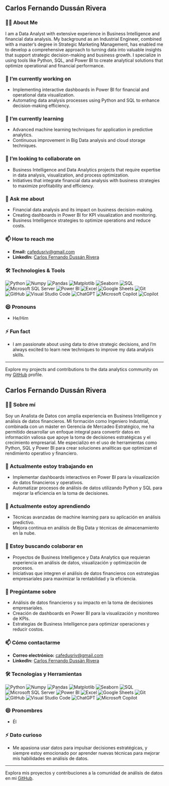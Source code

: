## Carlos Fernando Dussán Rivera

### 👨‍💻 About Me

I am a Data Analyst with extensive experience in Business Intelligence and financial data analysis. My background as an Industrial Engineer, combined with a master’s degree in Strategic Marketing Management, has enabled me to develop a comprehensive approach to turning data into valuable insights that support strategic decision-making and business growth. I specialize in using tools like Python, SQL, and Power BI to create analytical solutions that optimize operational and financial performance.

### 🔭 I’m currently working on

- Implementing interactive dashboards in Power BI for financial and operational data visualization.
- Automating data analysis processes using Python and SQL to enhance decision-making efficiency.

### 🌱 I’m currently learning

- Advanced machine learning techniques for application in predictive analytics.
- Continuous improvement in Big Data analysis and cloud storage techniques.

### 👯 I’m looking to collaborate on

- Business Intelligence and Data Analytics projects that require expertise in data analysis, visualization, and process optimization.
- Initiatives that integrate financial data analysis with business strategies to maximize profitability and efficiency.

### 💬 Ask me about

- Financial data analysis and its impact on business decision-making.
- Creating dashboards in Power BI for KPI visualization and monitoring.
- Business Intelligence strategies to optimize operations and reduce costs.

### 📫 How to reach me

- **Email:** cafedusriv@gmail.com
- **LinkedIn:** [Carlos Fernando Dussán Rivera](https://www.linkedin.com/in/carlosfdussan/)

### 🛠️ Technologies & Tools

![Python](https://img.shields.io/badge/Python-3776AB?style=for-the-badge&logo=python&logoColor=white)
![Numpy](https://img.shields.io/badge/Numpy-013243?style=for-the-badge&logo=numpy&logoColor=white)
![Pandas](https://img.shields.io/badge/Pandas-150458?style=for-the-badge&logo=pandas&logoColor=white)
![Matplotlib](https://img.shields.io/badge/Matplotlib-3B528B?style=for-the-badge&logo=python&logoColor=white)
![Seaborn](https://img.shields.io/badge/Seaborn-3776AB?style=for-the-badge&logo=python&logoColor=white)
![SQL](https://img.shields.io/badge/SQL-00758F?style=for-the-badge&logo=sql&logoColor=white)
![Microsoft SQL Server](https://img.shields.io/badge/Microsoft_SQL_Server-CC2927?style=for-the-badge&logo=microsoftsqlserver&logoColor=white)
![Power BI](https://img.shields.io/badge/Power_BI-F2C811?style=for-the-badge&logo=powerbi&logoColor=black)
![Excel](https://img.shields.io/badge/Microsoft_Excel-217346?style=for-the-badge&logo=microsoftexcel&logoColor=white)
![Google Sheets](https://img.shields.io/badge/Google_Sheets-34A853?style=for-the-badge&logo=googlesheets&logoColor=white)
![Git](https://img.shields.io/badge/Git-F05032?style=for-the-badge&logo=git&logoColor=white)
![GitHub](https://img.shields.io/badge/GitHub-181717?style=for-the-badge&logo=github&logoColor=white)
![Visual Studio Code](https://img.shields.io/badge/Visual_Studio_Code-0078D4?style=for-the-badge&logo=visualstudiocode&logoColor=white)
![ChatGPT](https://img.shields.io/badge/ChatGPT-00A67E?style=for-the-badge&logo=openai&logoColor=white)
![Microsoft Copilot](https://img.shields.io/badge/Microsoft_Copilot-0078D4?style=for-the-badge&logo=microsoft&logoColor=white)
![Copilot](https://img.shields.io/badge/Copilot-FFFFFF?style=for-the-badge&logo=copilot&logoColor=black)

### 😄 Pronouns

- He/Him

### ⚡ Fun fact

- I am passionate about using data to drive strategic decisions, and I’m always excited to learn new techniques to improve my data analysis skills.

---

Explore my projects and contributions to the data analytics community on my [GitHub](https://github.com/CfDussan) profile.

## Carlos Fernando Dussán Rivera

### 👨‍💻 Sobre mí

Soy un Analista de Datos con amplia experiencia en Business Intelligence y análisis de datos financieros. Mi formación como Ingeniero Industrial, combinada con un máster en Gerencia de Mercadeo Estratégico, me ha permitido desarrollar un enfoque integral para convertir datos en información valiosa que apoye la toma de decisiones estratégicas y el crecimiento empresarial. Me especializo en el uso de herramientas como Python, SQL y Power BI para crear soluciones analíticas que optimizan el rendimiento operativo y financiero.

### 🔭 Actualmente estoy trabajando en

- Implementar dashboards interactivos en Power BI para la visualización de datos financieros y operativos.
- Automatizar procesos de análisis de datos utilizando Python y SQL para mejorar la eficiencia en la toma de decisiones.

### 🌱 Actualmente estoy aprendiendo

- Técnicas avanzadas de machine learning para su aplicación en análisis predictivo.
- Mejora continua en análisis de Big Data y técnicas de almacenamiento en la nube.

### 👯 Estoy buscando colaborar en

- Proyectos de Business Intelligence y Data Analytics que requieran experiencia en análisis de datos, visualización y optimización de procesos.
- Iniciativas que integren el análisis de datos financieros con estrategias empresariales para maximizar la rentabilidad y la eficiencia.

### 💬 Pregúntame sobre

- Análisis de datos financieros y su impacto en la toma de decisiones empresariales.
- Creación de dashboards en Power BI para la visualización y monitoreo de KPIs.
- Estrategias de Business Intelligence para optimizar operaciones y reducir costos.

### 📫 Cómo contactarme

- **Correo electrónico:** cafedusriv@gmail.com
- **LinkedIn:** [Carlos Fernando Dussán Rivera](https://www.linkedin.com/in/carlosfdussan/)

### 🛠️ Tecnologías y Herramientas

![Python](https://img.shields.io/badge/Python-3776AB?style=for-the-badge&logo=python&logoColor=white)
![Numpy](https://img.shields.io/badge/Numpy-013243?style=for-the-badge&logo=numpy&logoColor=white)
![Pandas](https://img.shields.io/badge/Pandas-150458?style=for-the-badge&logo=pandas&logoColor=white)
![Matplotlib](https://img.shields.io/badge/Matplotlib-3B528B?style=for-the-badge&logo=python&logoColor=white)
![Seaborn](https://img.shields.io/badge/Seaborn-3776AB?style=for-the-badge&logo=python&logoColor=white)
![SQL](https://img.shields.io/badge/SQL-00758F?style=for-the-badge&logo=sql&logoColor=white)
![Microsoft SQL Server](https://img.shields.io/badge/Microsoft_SQL_Server-CC2927?style=for-the-badge&logo=microsoftsqlserver&logoColor=white)
![Power BI](https://img.shields.io/badge/Power_BI-F2C811?style=for-the-badge&logo=powerbi&logoColor=black)
![Excel](https://img.shields.io/badge/Microsoft_Excel-217346?style=for-the-badge&logo=microsoftexcel&logoColor=white)
![Google Sheets](https://img.shields.io/badge/Google_Sheets-34A853?style=for-the-badge&logo=googlesheets&logoColor=white)
![Git](https://img.shields.io/badge/Git-F05032?style=for-the-badge&logo=git&logoColor=white)
![GitHub](https://img.shields.io/badge/GitHub-181717?style=for-the-badge&logo=github&logoColor=white)
![Visual Studio Code](https://img.shields.io/badge/Visual_Studio_Code-0078D4?style=for-the-badge&logo=visualstudiocode&logoColor=white)
![ChatGPT](https://img.shields.io/badge/ChatGPT-00A67E?style=for-the-badge&logo=openai&logoColor=white)
![Microsoft Copilot](https://img.shields.io/badge/Microsoft_Copilot-0078D4?style=for-the-badge&logo=microsoft&logoColor=white)



### 😄 Pronombres

- Él

### ⚡ Dato curioso

- Me apasiona usar datos para impulsar decisiones estratégicas, y siempre estoy emocionado por aprender nuevas técnicas para mejorar mis habilidades en análisis de datos.

---

Explora mis proyectos y contribuciones a la comunidad de análisis de datos en mi [GitHub](https://github.com/CfDussan).

